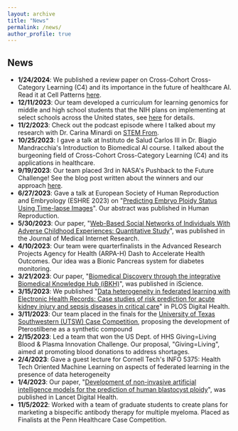 ```yaml
---
layout: archive
title: "News"
permalink: /news/
author_profile: true
---
```


News
-----
- **1/24/2024**: We published a review paper on Cross-Cohort Cross-Category Learning (C4) and its importance in the future of healthcare AI. Read it at Cell Patterns [here](https://www.cell.com/patterns/fulltext/S2666-3899(23)00322-7).
- **12/11/2023**: Our team developed a curriculum for learning genomics for middle and high school students that the NIH plans on implementing at select schools across the United states, see [here](https://www.nibib.nih.gov/research-programs/BEAMS-challenge) for details.
- **11/2/2023**: Check out the podcast episode where I talked about my research with Dr. Carina Minardi on [STEM From](https://www.stemfrom.org/podcast/episode/1d4b6552/suraj-rajendran-computational-biology-at-weill-cornell-medical-college).
- **10/25/2023**: I gave a talk at Instituto de Salud Carlos III in Dr. Biagio Mandracchia's Introduction to Biomedical AI course. I talked about the burgeoning field of Cross-Cohort Cross-Category Learning (C4) and its applications in healthcare.
- **9/19/2023**: Our team placed 3rd in NASA's Pushback to the Future Challenge! See the blog post written about the winners and our approach [here](https://drivendata.co/blog/airport-pushback-finalists).
- **6/27/2023**: Gave a talk at European Society of Human Reproduction and Embryology (ESHRE 2023) on "[Predicting Embryo Ploidy Status Using Time-lapse Images](https://academic.oup.com/humrep/article/38/Supplement_1/dead093.147/7203204)". Our abstract was published in Human Reproduction.
- **5/30/2023**: Our paper, "[Web-Based Social Networks of Individuals With Adverse Childhood Experiences: Quantitative Study](https://pubmed.ncbi.nlm.nih.gov/37252791/)", was published in the Journal of Medical Internet Research.
- **4/10/2023**: Our team were quarterfinalists in the Advanced Research Projects Agency for Health (ARPA-H) Dash to Accelerate Health Outcomes. Our idea was a Bionic Pancreas system for diabetes monitoring. 
- **3/21/2023**: Our paper, "[Biomedical Discovery through the integrative Biomedical Knowledge Hub (iBKH)](https://pubmed.ncbi.nlm.nih.gov/37020958/)", was published in iScience.
- **3/15/2023**: We published "[Data heterogeneity in federated learning with Electronic Health Records: Case studies of risk prediction for acute kidney injury and sepsis diseases in critical care](https://pubmed.ncbi.nlm.nih.gov/36920974/)" in PLOS Digital Health.
- **3/11/2023**: Our team placed in the finals for the [University of Texas Southwestern (UTSW) Case Competition](https://www.linkedin.com/posts/consulting-club-at-ut-southwestern_healthcare-consulting-casecompetition-activity-7040844425035452416-CVBz?utm_source=share&utm_medium=member_desktop), proposing the development of Pterostilbene as a synthetic compound
- **2/15/2023**: Led a team that won the US Dept. of HHS Giving=Living Blood & Plasma Innovation Challenge. Our proposal, "Giving=Living", aimed at promoting blood donations to address shortages.
- **2/4/2023**: Gave a guest lecture for Cornell Tech's INFO 5375: Health Tech Oriented Machine Learning on aspects of federated learning in the presence of data heterogeneity
- **1/4/2023**: Our paper, "[Development of non-invasive artificial intelligence models for the prediction of human blastocyst ploidy](https://www.thelancet.com/journals/landig/article/PIIS2589-7500(22)00213-8/fulltext)", was published in Lancet Digital Health.
- **11/5/2022**: Worked with a team of graduate students to create plans for marketing a bispecific antibody therapy for multiple myeloma. Placed as Finalists at the Penn Healthcare Case Competition.
